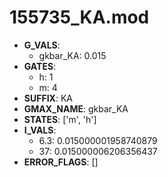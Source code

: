 # 155735_KA.mod

- **G_VALS**:
  - gkbar_KA: 0.015
- **GATES**:
  - h: 1
  - m: 4
- **SUFFIX**: KA
- **GMAX_NAME**: gkbar_KA
- **STATES**: ['m', 'h']
- **I_VALS**:
  - 6.3: 0.015000001958740879
  - 37: 0.015000006206356437
- **ERROR_FLAGS**: []
